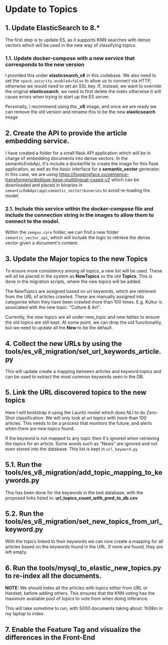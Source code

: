 # Update to Topics

## 1. Update ElasticSearch to 8.\*

The first step is to update ES, as it supports KNN searches with dense vectors which will be used in the new way of classifying topics.

### 1.1. Update docker-compose with a new service that corresponds to the new version

I provided this under **elasticsearch_v8** in this codebase. We also need to set the `xpack.security.enabled=false` to allow us to connect via HTTP, otherwise we would need to set an SSL key. If, instead, we want to override the original **elasticsearch**, we need to first delete the index otherwise it will cause errors when trying to start up the ES server.

Personally, I recommend using the **\_v8** image, and once we are ready we can remove the old version and rename this to be the new **elasticsearch** image

## 2. Create the API to provide the article embedding service.

I have created a folder for a small flask API application which will be in charge of embedding documents into dense vectors.
In the semanticEmbApi, it's include a dockerfile to create the image for this flask application, as well as the basic interface for a **semantic_vector** generator. In this case, we are using https://huggingface.co/sentence-transformers/distiluse-base-multilingual-cased-v2 which can be downloaded and placed in binaries in `semanticEmbApi\app\semantic_vector\binaries` to avoid re-loading the model.

### 2.1. Include this service within the docker-compose file and include the connection string in the images to allow them to connect to the model.

Within the `zeeguu.core` folder, we can find a new folder `semantic_vector_api`, which will include the logic to retrieve the dense vector given a document's content.

## 3. Update the Major topics to the new Topics

To ensure more consistency among all topics, a new list will be used. These will all be placed in the system as **NewTopics** vs the old **Topics**. This is done in the migration scripts, where the new topics will be added.

The NewTopics are assigned based on url keywords, which are retrieved from the URL of articles crawled. These are manually assigned into categories when they have been crawled more than 100 times. E.g. Kultur is associated with the new topic: "Culture & Art".

Currently, the new topics are all under new_topic and new tables to ensure the old topics are still kept. At some point, we can drop the old functionality, but we need to update all the **New** to be the default.

## 4. Collect the new URLs by using the **tools/es_v8_migration/set_url_keywords_article.py**

This will update create a mapping between articles and keyword topics and can be used to extract the most common keywords seen in the DB.

## 5. Link the URL discovered topics to the new topics

Here I will bootstrap it using the Lauritz model which does NLI to do Zero-Shot classification. We will only look at url topics with more than 100 articles. This needs to be a process that monitors the future, and alerts when there are new topics found.

If the keyword is not mapped to any topic then it's ignored when retrieving the topics for an article. Some words such as "News" are ignored and not even stored into the database. This list is kept in `url_keyword.py`

## 5.1. Run the **tools/es_v8_migration/add_topic_mapping_to_keywords.py**

This has been done for the keywords in the test database, with the proposed links listed in: **url_topics_count_with_pred_to_db.csv**

## 5.2. Run the **tools/es_v8_migration/set_new_topics_from_url_keyword.py**

With the topics linked to their keywords we can now create a mapping for all articles based on the keywords found in the URL. If none are found, they are left empty.

## 6. Run the tools/mysql_to_elastic_new_topics.py to re-index all the documents.

**NOTE:** We should index all the articles with topics either from URL or Hardset, before adding others. This ensures that the KNN voting has the maximum available pool of topics to vote from when doing inferance.

This will take sometime to run, with 5000 documents taking about: 1h08m in my laptop to index.

## 7. Enable the Feature Tag and visualize the differences in the Front-End
